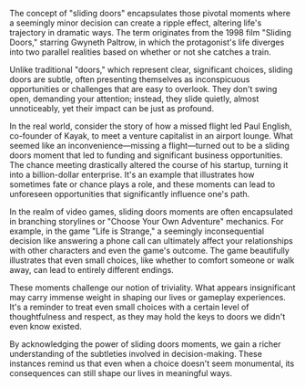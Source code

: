 The concept of "sliding doors" encapsulates those pivotal moments where a seemingly minor decision can create a ripple effect, altering life's trajectory in dramatic ways. The term originates from the 1998 film "Sliding Doors," starring Gwyneth Paltrow, in which the protagonist's life diverges into two parallel realities based on whether or not she catches a train.

Unlike traditional "doors," which represent clear, significant choices, sliding doors are subtle, often presenting themselves as inconspicuous opportunities or challenges that are easy to overlook. They don't swing open, demanding your attention; instead, they slide quietly, almost unnoticeably, yet their impact can be just as profound.

In the real world, consider the story of how a missed flight led Paul English, co-founder of Kayak, to meet a venture capitalist in an airport lounge. What seemed like an inconvenience—missing a flight—turned out to be a sliding doors moment that led to funding and significant business opportunities. The chance meeting drastically altered the course of his startup, turning it into a billion-dollar enterprise. It's an example that illustrates how sometimes fate or chance plays a role, and these moments can lead to unforeseen opportunities that significantly influence one's path.

In the realm of video games, sliding doors moments are often encapsulated in branching storylines or "Choose Your Own Adventure" mechanics. For example, in the game "Life is Strange," a seemingly inconsequential decision like answering a phone call can ultimately affect your relationships with other characters and even the game's outcome. The game beautifully illustrates that even small choices, like whether to comfort someone or walk away, can lead to entirely different endings.

These moments challenge our notion of triviality. What appears insignificant may carry immense weight in shaping our lives or gameplay experiences. It's a reminder to treat even small choices with a certain level of thoughtfulness and respect, as they may hold the keys to doors we didn't even know existed.

By acknowledging the power of sliding doors moments, we gain a richer understanding of the subtleties involved in decision-making. These instances remind us that even when a choice doesn't seem monumental, its consequences can still shape our lives in meaningful ways.